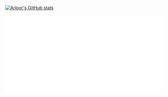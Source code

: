 [![Arloor's GitHub stats](https://github-readme-stats.vercel.app/api?username=arloor)](https://github.com/anuraghazra/github-readme-stats)

![Metrics](/github-metrics.svg)
